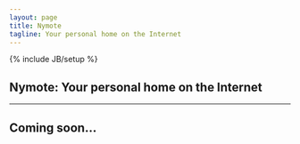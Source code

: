 ```yaml
---
layout: page
title: Nymote
tagline: Your personal home on the Internet
---
```

{% include JB/setup %}

## Nymote: Your personal home on the Internet

-------

## Coming soon...
